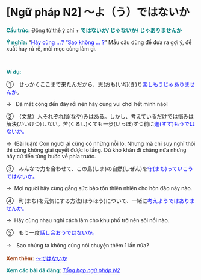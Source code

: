 # [Ngữ pháp N2] 〜よ（う）ではないか
<div class="entry-content">
<p><strong><span style="color: #008080;">Cấu trúc:</span></strong> <a href="https://bikae.net/ngu-phap/ngu-phap-n4-dong-tu-the-y-chi/">Động từ thể ý chí</a> + <strong><span style="color: #008080;">ではないか/ じゃないか/ じゃありませんか</span></strong></p>
<p><strong><span style="color: #008080;">Ý nghĩa:</span> </strong>“<span style="color: #0000ff;">Hãy cùng …”/ “Sao không … ?</span>” Mẫu câu dùng để đưa ra gợi ý, đề xuất hay rủ rê, mời mọc cùng làm gì.</p>
<p><!-- inside_article4_japanese_responsive --><br/>
<ins class="adsbygoogle adslot_1" data-ad-client="ca-pub-2233580070484357" data-ad-slot="4413057825" style="display: inline-block;"></ins><br/>
<script>// <![CDATA[ (adsbygoogle = window.adsbygoogle || []).push({}); // ]]&gt;</script></p>
<p><span style="color: #008080;"><strong>Ví dụ:</strong></span></p>
<p>①　せっかくここまで来たんだから、思(おも)い切(き)り<span style="color: #0000ff;">楽しもうじゃありませんか</span>。</p>
<p>→   Đã mất công đến đây rồi nên hãy cùng vui chơi hết mình nào!</p>
<p>②　（文章）人それぞれ悩(なや)みはある。しかし、考えているだけでは悩みは解決(かいけつ)しない。苦(くるし)くても一歩(いっぽ)ずつ前に<span style="color: #0000ff;">進(すす)もうではないか。</span></p>
<p>→  (Bài luận) Con người ai cũng có những nỗi lo. Nhưng mà chỉ suy nghĩ thôi thì cũng không giải quyết được lo lắng. Dù khó khăn đi chăng nữa nhưng hãy cứ tiến từng bước về phía trước.</p>
<p>③　みんなで力を合わせて、この島(しま)の自然(しぜん)を<span style="color: #0000ff;">守(まも)っていこうではないか。</span></p>
<p>→  Mọi người hãy cùng gắng sức bảo tồn thiên nhiên cho hòn đảo này nào.</p>
<p>④　町(まち)を元気にする方法(ほうほう)について、一緒に<span style="color: #0000ff;">考えようではありませんか。</span></p>
<p>→  Hãy cùng nhau nghĩ cách làm cho khu phố trở nên sôi nổi nào.</p>
<p>⑤　もう一度<span style="color: #0000ff;">話し合おうではないか。</span></p>
<p>→　Sao chúng ta không cùng nói chuyện thêm 1 lần nữa?</p>
<p><strong><span style="color: #993300;">Xem thêm:</span></strong> <span style="color: #0000ff;"><a href="https://bikae.net/ngu-phap/ngu-phap-n2-dewanaika/" style="color: #0000ff;">〜ではないか</a></span></p>
<p><strong><span style="color: #008080;">Xem các bài đã đăng</span></strong>: <span style="color: #0000ff;"><em><a href="https://bikae.net/ngu-phap/tong-hop-ngu-phap-n2/" style="color: #0000ff;" target="_blank">Tổng hợp ngữ pháp N2</a></em></span></p>

</div>